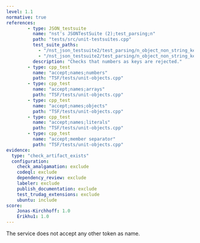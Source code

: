 ```yaml
---
level: 1.1
normative: true
references:
        - type: JSON_testsuite
          name: "nst's JSONTestSuite (2);test_parsing;n"
          path: "tests/src/unit-testsuites.cpp"
          test_suite_paths:
            - "/nst_json_testsuite2/test_parsing/n_object_non_string_key.json"
            - "/nst_json_testsuite2/test_parsing/n_object_non_string_key_but_huge_number_instead.json"
          description: "Checks that numbers as keys are rejected."
        - type: cpp_test
          name: "accept;names;numbers"
          path: "TSF/tests/unit-objects.cpp"
        - type: cpp_test
          name: "accept;names;arrays"
          path: "TSF/tests/unit-objects.cpp"
        - type: cpp_test
          name: "accept;names;objects"
          path: "TSF/tests/unit-objects.cpp"
        - type: cpp_test
          name: "accept;names;literals"
          path: "TSF/tests/unit-objects.cpp"
        - type: cpp_test
          name: "accept;member separator"
          path: "TSF/tests/unit-objects.cpp"
evidence:
  type: "check_artifact_exists"
  configuration:
    check_amalgamation: exclude
    codeql: exclude
    dependency_review: exclude
    labeler: exclude
    publish_documentation: exclude
    test_trudag_extensions: exclude
    ubuntu: include
score:
    Jonas-Kirchhoff: 1.0
    Erikhu1: 1.0
---
```


The service does not accept any other token as name.